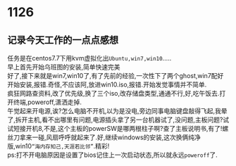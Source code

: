 1126
====

记录今天工作的一点点感想
----------------------


任务是在centos7.7下用kvm虚拟化出`Ubuntu,win7,win10`.....
<br>早上首先开始乌班图的安装,简单快速完美
<br>好了,接下来就是win7,win10了,有了先前的经验,一次性下了两个ghost,win7配好开始安装,报错.奇怪,不应该阿,放进win10.iso,报错.开始发觉事情并不简单.<br>疯狂网路查资料,改了优先级,换了三个iso,改存储盘类型,通通不行,好,吃午饭去.打开终端,poweroff,潇洒走掉.<br>午觉起来开电源,诶?怎么电脑不开机,以为是没电,旁边同事电脑键盘敲得飞起,我晕了,拆开主机,看不出哪里有问题,电源插头拿了另一台机器试了,没问题,主板问题?试试短接开机8,不是,这个主板的powerSW是哪两根柱子啊?查了主板说明书,有了!螺丝刀拿来一碰,风扇呼呼就起来了.好,继续windows的安装,这次换俩纯净版,win10`“海内存知己,天涯若比邻”`.精彩!
<br>ps:打不开电脑原因是设置了bios记住上一次启动状态,所以就永远`poweroff`了.
